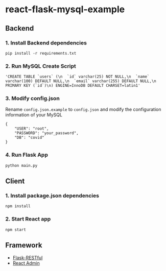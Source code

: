 # react-flask-mysql-example

## Backend

### 1. Install Backend dependencies

```
pip install -r requirements.txt
```

### 2. Run MySQL Create Script

```
'CREATE TABLE `users` (\n  `id` varchar(25) NOT NULL,\n  `name` varchar(100) DEFAULT NULL,\n  `email` varchar(255) DEFAULT NULL,\n  PRIMARY KEY (`id`)\n) ENGINE=InnoDB DEFAULT CHARSET=latin1'
```

### 3. Modify config.json

Rename `config.json.example` to `config.json` and modify the configuration information of your MySQL

```
{
    "USER": "root",
    "PASSWORD": "your_password",
    "DB": "covid"
}
```

### 4. Run Flask App

```
python main.py
```

## Client

### 1. Install package.json dependencies

```
npm install
```

### 2. Start React app

```
npm start
```

## Framework

- [Flask-RESTful](https://flask-restful.readthedocs.io/en/latest/)
- [React Admin](https://marmelab.com/react-admin/)
